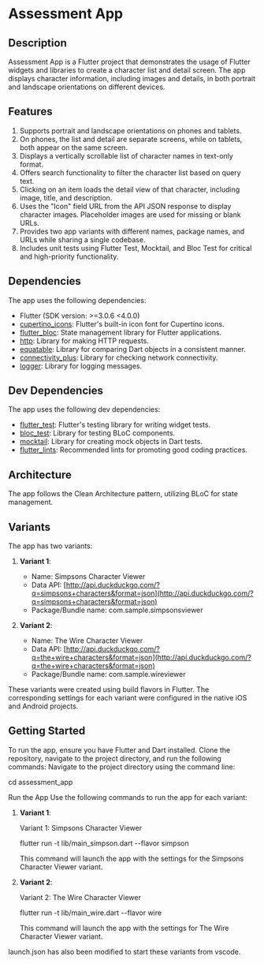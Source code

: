 # Assessment App

## Description

Assessment App is a Flutter project that demonstrates the usage of Flutter widgets and libraries to create a character list and detail screen. The app displays character information, including images and details, in both portrait and landscape orientations on different devices.

## Features

1. Supports portrait and landscape orientations on phones and tablets.
2. On phones, the list and detail are separate screens, while on tablets, both appear on the same screen.
3. Displays a vertically scrollable list of character names in text-only format.
4. Offers search functionality to filter the character list based on query text.
5. Clicking on an item loads the detail view of that character, including image, title, and description.
6. Uses the "Icon" field URL from the API JSON response to display character images. Placeholder images are used for missing or blank URLs.
7. Provides two app variants with different names, package names, and URLs while sharing a single codebase.
8. Includes unit tests using Flutter Test, Mocktail, and Bloc Test for critical and high-priority functionality.

## Dependencies

The app uses the following dependencies:

- Flutter (SDK version: >=3.0.6 <4.0.0)
- [cupertino_icons](https://pub.dev/packages/cupertino_icons): Flutter's built-in icon font for Cupertino icons.
- [flutter_bloc](https://pub.dev/packages/flutter_bloc): State management library for Flutter applications.
- [http](https://pub.dev/packages/http): Library for making HTTP requests.
- [equatable](https://pub.dev/packages/equatable): Library for comparing Dart objects in a consistent manner.
- [connectivity_plus](https://pub.dev/packages/connectivity_plus): Library for checking network connectivity.
- [logger](https://pub.dev/packages/logger): Library for logging messages.

## Dev Dependencies

The app uses the following dev dependencies:

- [flutter_test](https://flutter.dev/docs/testing): Flutter's testing library for writing widget tests.
- [bloc_test](https://pub.dev/packages/bloc_test): Library for testing BLoC components.
- [mocktail](https://pub.dev/packages/mocktail): Library for creating mock objects in Dart tests.
- [flutter_lints](https://pub.dev/packages/flutter_lints): Recommended lints for promoting good coding practices.

## Architecture

The app follows the Clean Architecture pattern, utilizing BLoC for state management.

## Variants

The app has two variants:

1. **Variant 1**:

   - Name: Simpsons Character Viewer
   - Data API: [http://api.duckduckgo.com/?q=simpsons+characters&format=json](http://api.duckduckgo.com/?q=simpsons+characters&format=json)
   - Package/Bundle name: com.sample.simpsonsviewer

2. **Variant 2**:
   - Name: The Wire Character Viewer
   - Data API: [http://api.duckduckgo.com/?q=the+wire+characters&format=json](http://api.duckduckgo.com/?q=the+wire+characters&format=json)
   - Package/Bundle name: com.sample.wireviewer

These variants were created using build flavors in Flutter. The corresponding settings for each variant were configured in the native iOS and Android projects.

## Getting Started

To run the app, ensure you have Flutter and Dart installed. Clone the repository, navigate to the project directory, and run the following commands:
Navigate to the project directory using the command line:

cd assessment_app

Run the App
Use the following commands to run the app for each variant:

1. **Variant 1**:

   Variant 1: Simpsons Character Viewer

   flutter run -t lib/main_simpson.dart --flavor simpson

   This command will launch the app with the settings for the Simpsons Character Viewer variant.

2. **Variant 2**:

   Variant 2: The Wire Character Viewer

   flutter run -t lib/main_wire.dart --flavor wire

   This command will launch the app with the settings for The Wire Character Viewer variant.

launch.json has also been modified to start these variants from vscode.
